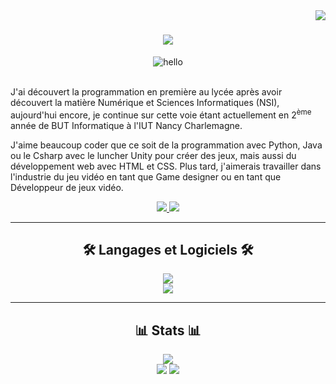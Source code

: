 <img align="right" src="https://visitor-badge.laobi.icu/badge?page_id=washifr.washifr&query_only=true">

<h1 align="center">
  <img src="https://readme-typing-svg.demolab.com?font=Fira+Code&pause=1000&width=435&lines=%C3%89tudiant+en+BUT+informatique;Bonjour%2C+je+suis+Loris+Weier+%F0%9F%91%8B">
</h1>

<div align="center">
  <img src="https://media.giphy.com/media/lIzAEoZEn571u/giphy.gif" alt="hello" />
</div>

<br>

J'ai découvert la programmation en première au lycée après avoir découvert la matière Numérique et Sciences Informatiques (NSI), aujourd'hui encore, je continue sur cette voie étant actuellement en 2<sup>ème</sup> année de BUT Informatique à l'IUT Nancy Charlemagne.

J'aime beaucoup coder que ce soit de la programmation avec Python, Java ou le Csharp avec le luncher Unity pour créer des jeux, mais aussi du développement web avec HTML et CSS. Plus tard, j'aimerais travailler dans l'industrie du jeu vidéo en tant que Game designer ou en tant que Développeur de jeux vidéo.

<div align="center">
  <a href="https://twitter.com/Washi_fr">
    <img src="https://img.shields.io/badge/Twitter-1DA1F2?style=for-the-badge&logo=twitter&logoColor=white">
  </a>
  <a href="https://washi-fr.itch.io/">
    <img src="https://img.shields.io/badge/Itch.io-FA5C5C?style=for-the-badge&logo=itchdotio&logoColor=white">
  </a>
</div>

<hr>

<h2 align="center">🛠️ Langages et Logiciels 🛠️</h2>

<p align="center">
  <img src="https://skillicons.dev/icons?i=py,java,js,html,css,php,cs,md"><br>
  <img src="https://skillicons.dev/icons?i=git,github,vscode,visualstudio,idea,unity">
</p>

<hr>

<h2 align="center">📊 Stats 📊</h2>

<div align="center">
  <img src="https://streak-stats.demolab.com?user=WashiFR&theme=transparent&hide_border=true&locale=fr"><br>
  <img src="https://github-readme-stats.vercel.app/api?username=washifr&show_icons=true&theme=transparent&hide_border=true">
  <img src="https://github-readme-stats.vercel.app/api/top-langs/?username=washifr&layout=donut&theme=transparent&hide_border=true">
</div>
